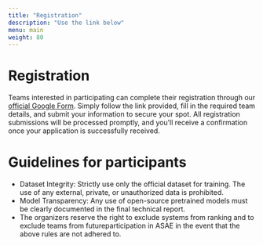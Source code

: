 ```yaml
---
title: "Registration"
description: "Use the link below"
menu: main
weight: 80
---
```


# Registration

Teams interested in participating can complete their registration through our [official Google Form](https://docs.google.com/forms/d/e/1FAIpQLSejinwosfchGsyN0Xoh3cfz6TIC79c9WUKNLCI2T5yS-pKRUg/viewform?usp=sharing&ouid=102700557983879249800). Simply follow the link provided, fill in the required team details, and submit your information to secure your spot. All registration submissions will be processed promptly, and you’ll receive a confirmation once your application is successfully received.  


# Guidelines for participants

- Dataset Integrity: Strictly use only the official dataset for training. The use of any external, private, or unauthorized data is prohibited.
- Model Transparency: Any use of open-source pretrained models must be clearly documented in the final technical report.
- The organizers reserve the right to exclude systems from ranking and to exclude teams from futureparticipation in ASAE in the event that the above rules are not adhered to.